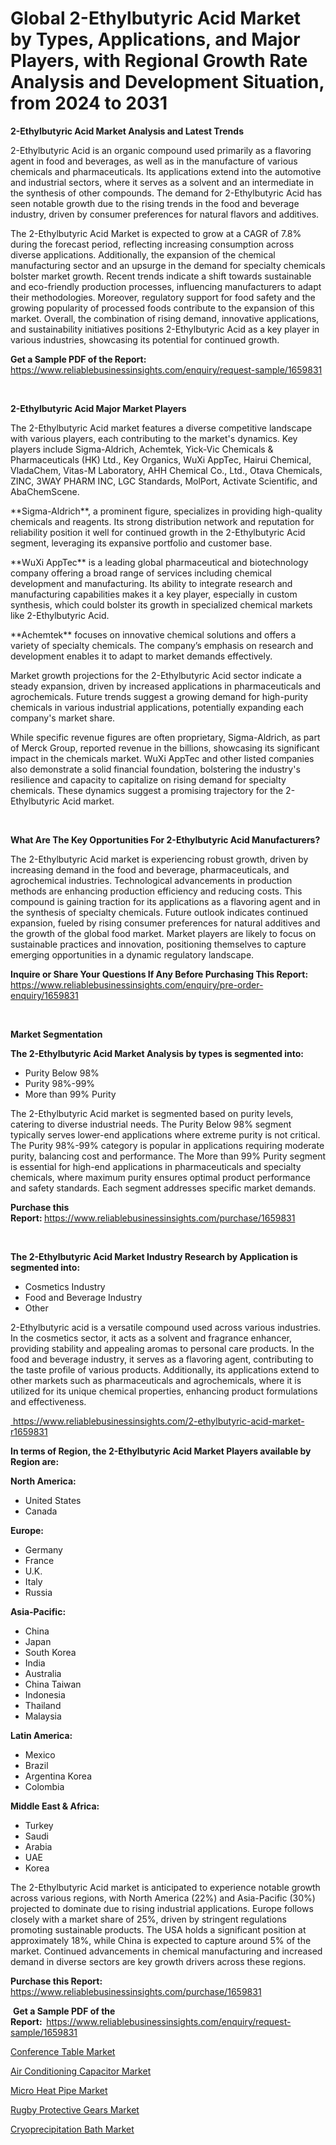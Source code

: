 <p><h1>Global 2-Ethylbutyric Acid Market by Types, Applications, and Major Players, with Regional Growth Rate Analysis and Development Situation, from 2024 to 2031</h1></p><p><strong>2-Ethylbutyric Acid Market Analysis and Latest Trends</strong></p>
<p><p>2-Ethylbutyric Acid is an organic compound used primarily as a flavoring agent in food and beverages, as well as in the manufacture of various chemicals and pharmaceuticals. Its applications extend into the automotive and industrial sectors, where it serves as a solvent and an intermediate in the synthesis of other compounds. The demand for 2-Ethylbutyric Acid has seen notable growth due to the rising trends in the food and beverage industry, driven by consumer preferences for natural flavors and additives.</p><p>The 2-Ethylbutyric Acid Market is expected to grow at a CAGR of 7.8% during the forecast period, reflecting increasing consumption across diverse applications. Additionally, the expansion of the chemical manufacturing sector and an upsurge in the demand for specialty chemicals bolster market growth. Recent trends indicate a shift towards sustainable and eco-friendly production processes, influencing manufacturers to adapt their methodologies. Moreover, regulatory support for food safety and the growing popularity of processed foods contribute to the expansion of this market. Overall, the combination of rising demand, innovative applications, and sustainability initiatives positions 2-Ethylbutyric Acid as a key player in various industries, showcasing its potential for continued growth.</p></p>
<p><strong>Get a Sample PDF of the Report:&nbsp;</strong> <a href="https://www.reliablebusinessinsights.com/enquiry/request-sample/1659831?utm_campaign=1119&utm_medium=2&utm_source=Github&utm_content=ia&utm_term=28092024&utm_id=2-ethylbutyric-acid">https://www.reliablebusinessinsights.com/enquiry/request-sample/1659831</a></p>
<p>&nbsp;</p>
<p><strong>2-Ethylbutyric Acid Major Market Players</strong></p>
<p><p>The 2-Ethylbutyric Acid market features a diverse competitive landscape with various players, each contributing to the market's dynamics. Key players include Sigma-Aldrich, Achemtek, Yick-Vic Chemicals & Pharmaceuticals (HK) Ltd., Key Organics, WuXi AppTec, Hairui Chemical, VladaChem, Vitas-M Laboratory, AHH Chemical Co., Ltd., Otava Chemicals, ZINC, 3WAY PHARM INC, LGC Standards, MolPort, Activate Scientific, and AbaChemScene.</p><p>**Sigma-Aldrich**, a prominent figure, specializes in providing high-quality chemicals and reagents. Its strong distribution network and reputation for reliability position it well for continued growth in the 2-Ethylbutyric Acid segment, leveraging its expansive portfolio and customer base.</p><p>**WuXi AppTec** is a leading global pharmaceutical and biotechnology company offering a broad range of services including chemical development and manufacturing. Its ability to integrate research and manufacturing capabilities makes it a key player, especially in custom synthesis, which could bolster its growth in specialized chemical markets like 2-Ethylbutyric Acid.</p><p>**Achemtek** focuses on innovative chemical solutions and offers a variety of specialty chemicals. The company’s emphasis on research and development enables it to adapt to market demands effectively.</p><p>Market growth projections for the 2-Ethylbutyric Acid sector indicate a steady expansion, driven by increased applications in pharmaceuticals and agrochemicals. Future trends suggest a growing demand for high-purity chemicals in various industrial applications, potentially expanding each company's market share.</p><p>While specific revenue figures are often proprietary, Sigma-Aldrich, as part of Merck Group, reported revenue in the billions, showcasing its significant impact in the chemicals market. WuXi AppTec and other listed companies also demonstrate a solid financial foundation, bolstering the industry's resilience and capacity to capitalize on rising demand for specialty chemicals. These dynamics suggest a promising trajectory for the 2-Ethylbutyric Acid market.</p></p>
<p>&nbsp;</p>
<p><strong>What Are The Key Opportunities For 2-Ethylbutyric Acid Manufacturers?</strong></p>
<p><p>The 2-Ethylbutyric Acid market is experiencing robust growth, driven by increasing demand in the food and beverage, pharmaceuticals, and agrochemical industries. Technological advancements in production methods are enhancing production efficiency and reducing costs. This compound is gaining traction for its applications as a flavoring agent and in the synthesis of specialty chemicals. Future outlook indicates continued expansion, fueled by rising consumer preferences for natural additives and the growth of the global food market. Market players are likely to focus on sustainable practices and innovation, positioning themselves to capture emerging opportunities in a dynamic regulatory landscape.</p></p>
<p><strong>Inquire or Share Your Questions If Any Before Purchasing This Report:</strong> <a href="https://www.reliablebusinessinsights.com/enquiry/pre-order-enquiry/1659831?utm_campaign=1119&utm_medium=2&utm_source=Github&utm_content=ia&utm_term=28092024&utm_id=2-ethylbutyric-acid">https://www.reliablebusinessinsights.com/enquiry/pre-order-enquiry/1659831</a></p>
<p>&nbsp;</p>
<p><strong>Market Segmentation</strong></p>
<p><strong>The 2-Ethylbutyric Acid Market Analysis by types is segmented into:</strong></p>
<p><ul><li>Purity Below 98%</li><li>Purity 98%-99%</li><li>More than 99% Purity</li></ul></p>
<p><p>The 2-Ethylbutyric Acid market is segmented based on purity levels, catering to diverse industrial needs. The Purity Below 98% segment typically serves lower-end applications where extreme purity is not critical. The Purity 98%-99% category is popular in applications requiring moderate purity, balancing cost and performance. The More than 99% Purity segment is essential for high-end applications in pharmaceuticals and specialty chemicals, where maximum purity ensures optimal product performance and safety standards. Each segment addresses specific market demands.</p></p>
<p><strong>Purchase this Report:&nbsp;</strong><a href="https://www.reliablebusinessinsights.com/purchase/1659831?utm_campaign=1119&utm_medium=2&utm_source=Github&utm_content=ia&utm_term=28092024&utm_id=2-ethylbutyric-acid">https://www.reliablebusinessinsights.com/purchase/1659831</a></p>
<p>&nbsp;</p>
<p><strong>The 2-Ethylbutyric Acid Market Industry Research by Application is segmented into:</strong></p>
<p><ul><li>Cosmetics Industry</li><li>Food and Beverage Industry</li><li>Other</li></ul></p>
<p><p>2-Ethylbutyric acid is a versatile compound used across various industries. In the cosmetics sector, it acts as a solvent and fragrance enhancer, providing stability and appealing aromas to personal care products. In the food and beverage industry, it serves as a flavoring agent, contributing to the taste profile of various products. Additionally, its applications extend to other markets such as pharmaceuticals and agrochemicals, where it is utilized for its unique chemical properties, enhancing product formulations and effectiveness.</p></p>
<p><a href="https://www.reliablebusinessinsights.com/2-ethylbutyric-acid-market-r1659831?utm_campaign=1119&utm_medium=2&utm_source=Github&utm_content=ia&utm_term=28092024&utm_id=2-ethylbutyric-acid">&nbsp;https://www.reliablebusinessinsights.com/2-ethylbutyric-acid-market-r1659831</a></p>
<p><strong>In terms of Region, the 2-Ethylbutyric Acid Market Players available by Region are:</strong></p>
<p>
    <p> <strong> North America: </strong>
        <ul>
            <li>United States</li>
            <li>Canada</li>
        </ul>
        </p> 
    <p> <strong> Europe: </strong>
        <ul>
            <li>Germany</li>
            <li>France</li>
            <li>U.K.</li>
            <li>Italy</li>
            <li>Russia</li>
        </ul>
        </p> 
    <p> <strong> Asia-Pacific: </strong>
        <ul>
            <li>China</li>
            <li>Japan</li>
            <li>South Korea</li>
            <li>India</li>
            <li>Australia</li>
            <li>China Taiwan</li>
            <li>Indonesia</li>
            <li>Thailand</li>
            <li>Malaysia</li>
        </ul>
        </p> 
    <p> <strong> Latin America: </strong>
        <ul>
            <li>Mexico</li>
            <li>Brazil</li>
            <li>Argentina Korea</li>
            <li>Colombia</li>
        </ul>
        </p> 
    <p> <strong> Middle East & Africa: </strong>
        <ul>
            <li>Turkey</li>
            <li>Saudi</li>
            <li>Arabia</li>
            <li>UAE</li>
            <li>Korea</li>
        </ul>
    </p>
    </p>
<p><p>The 2-Ethylbutyric Acid market is anticipated to experience notable growth across various regions, with North America (22%) and Asia-Pacific (30%) projected to dominate due to rising industrial applications. Europe follows closely with a market share of 25%, driven by stringent regulations promoting sustainable products. The USA holds a significant position at approximately 18%, while China is expected to capture around 5% of the market. Continued advancements in chemical manufacturing and increased demand in diverse sectors are key growth drivers across these regions.</p></p>
<p><strong>Purchase this Report: </strong><a href="https://www.reliablebusinessinsights.com/purchase/1659831?utm_campaign=1119&utm_medium=2&utm_source=Github&utm_content=ia&utm_term=28092024&utm_id=2-ethylbutyric-acid">https://www.reliablebusinessinsights.com/purchase/1659831</a></p>
<p>&nbsp;<strong>Get a Sample PDF of the Report:&nbsp;&nbsp;</strong><a href="https://www.reliablebusinessinsights.com/enquiry/request-sample/1659831?utm_campaign=1119&utm_medium=2&utm_source=Github&utm_content=ia&utm_term=28092024&utm_id=2-ethylbutyric-acid">https://www.reliablebusinessinsights.com/enquiry/request-sample/1659831</a></p>
<p><strong></strong></p>
<p><p><a href="https://www.linkedin.com/pulse/strategic-roadmap-global-conference-table-market-b5twe?utm_campaign=1119&utm_medium=2&utm_source=Github&utm_content=ia&utm_term=28092024&utm_id=2-ethylbutyric-acid">Conference Table Market</a></p><p><a href="https://issuu.com/reportprime-2/docs/air-conditioning-capacitor-market-s_459457c9eb867c?utm_campaign=1119&utm_medium=2&utm_source=Github&utm_content=ia&utm_term=28092024&utm_id=2-ethylbutyric-acid">Air Conditioning Capacitor Market</a></p><p><a href="https://issuu.com/reportprime-2/docs/micro-heat-pipe-market-size-2030.pp_d4581e9f9b9417?utm_campaign=1119&utm_medium=2&utm_source=Github&utm_content=ia&utm_term=28092024&utm_id=2-ethylbutyric-acid">Micro Heat Pipe Market</a></p><p><a href="https://www.linkedin.com/pulse/rugby-protective-gears-market-essentials-key-players-mjfue?utm_campaign=1119&utm_medium=2&utm_source=Github&utm_content=ia&utm_term=28092024&utm_id=2-ethylbutyric-acid">Rugby Protective Gears Market</a></p><p><a href="https://github.com/JavierDDowns/Market-Research-Report-List-1/blob/main/cryoprecipitation-bath-market.md?utm_campaign=1119&utm_medium=2&utm_source=Github&utm_content=ia&utm_term=28092024&utm_id=2-ethylbutyric-acid">Cryoprecipitation Bath Market</a></p></p>